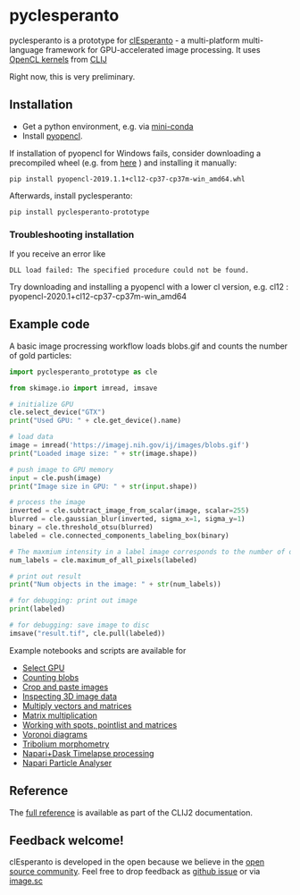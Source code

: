 # pyclesperanto
pyclesperanto is a prototype for [clEsperanto](http://clesperanto.net) - a multi-platform multi-language framework for GPU-accelerated image processing. 
It uses [OpenCL kernels](https://github.com/clEsperanto/clij-opencl-kernels/tree/development/src/main/java/net/haesleinhuepf/clij/kernels) from [CLIJ](http://clij.github.io/)

Right now, this is very preliminary.

## Installation
* Get a python environment, e.g. via [mini-conda](https://docs.conda.io/en/latest/miniconda.html)
* Install [pyopencl](https://documen.tician.de/pyopencl/).

If installation of pyopencl for Windows fails, consider downloading a precompiled wheel (e.g. from [here](https://www.lfd.uci.edu/~gohlke/pythonlibs/#pyopencl) ) and installing it manually:

```
pip install pyopencl-2019.1.1+cl12-cp37-cp37m-win_amd64.whl
```

Afterwards, install pyclesperanto:

```
pip install pyclesperanto-prototype
```

### Troubleshooting installation
If you receive an error like 
```
DLL load failed: The specified procedure could not be found.
```
Try downloading and installing a pyopencl with a lower cl version, e.g. cl12 : pyopencl-2020.1+cl12-cp37-cp37m-win_amd64

## Example code
A basic image procressing workflow loads blobs.gif and counts the number of gold particles:

```python
import pyclesperanto_prototype as cle

from skimage.io import imread, imsave

# initialize GPU
cle.select_device("GTX")
print("Used GPU: " + cle.get_device().name)

# load data
image = imread('https://imagej.nih.gov/ij/images/blobs.gif')
print("Loaded image size: " + str(image.shape))

# push image to GPU memory
input = cle.push(image)
print("Image size in GPU: " + str(input.shape))

# process the image
inverted = cle.subtract_image_from_scalar(image, scalar=255)
blurred = cle.gaussian_blur(inverted, sigma_x=1, sigma_y=1)
binary = cle.threshold_otsu(blurred)
labeled = cle.connected_components_labeling_box(binary)

# The maxmium intensity in a label image corresponds to the number of objects
num_labels = cle.maximum_of_all_pixels(labeled)

# print out result
print("Num objects in the image: " + str(num_labels))

# for debugging: print out image
print(labeled)

# for debugging: save image to disc
imsave("result.tif", cle.pull(labeled))
```

Example notebooks and scripts are available for 
* [Select GPU](https://github.com/clEsperanto/pyclesperanto_prototype/tree/master/demo/basics/select_GPU.py)
* [Counting blobs](https://github.com/clEsperanto/pyclesperanto_prototype/tree/master/demo/basics/count_blobs.ipynb)
* [Crop and paste images](https://github.com/clEsperanto/pyclesperanto_prototype/tree/master/demo/basics/crop_and_paste_images.ipynb)
* [Inspecting 3D image data](https://github.com/clEsperanto/pyclesperanto_prototype/tree/master/demo/basics/inspecting_3d_images.ipynb)
* [Multiply vectors and matrices](https://github.com/clEsperanto/pyclesperanto_prototype/tree/master/demo/basics/multiply_vectors_and_matrices.ipynb)
* [Matrix multiplication](https://github.com/clEsperanto/pyclesperanto_prototype/tree/master/demo/basics/multiply_matrices.ipynb)
* [Working with spots, pointlist and matrices](https://github.com/clEsperanto/pyclesperanto_prototype/tree/master/demo/basics/spots_pointlists_matrices_tables.ipynb)
* [Voronoi diagrams](https://github.com/clEsperanto/pyclesperanto_prototype/tree/master/demo/basics/voronoi_diagrams.ipynb)
* [Tribolium morphometry](https://github.com/clEsperanto/pyclesperanto_prototype/tree/master/demo/tribolium_morphometry/tribolium_morphometry.ipynb)
* [Napari+Dask Timelapse processing](https://github.com/clEsperanto/pyclesperanto_prototype/tree/master/demo/napari_gui/napari_dask.ipynb)
* [Napari Particle Analyser](https://github.com/clEsperanto/pyclesperanto_prototype/tree/master/demo/napari_gui/particle_analyser.py)

## Reference
The [full reference](https://clij.github.io/clij2-docs/reference__pyclesperanto) is available as part of the CLIJ2 documentation.

## Feedback welcome!
clEsperanto is developed in the open because we believe in the [open source community](https://clij.github.io/clij2-docs/community_guidelines). Feel free to drop feedback as [github issue](https://github.com/clEsperanto/pyclesperanto_prototype/issues) or via [image.sc](https://image.sc)
